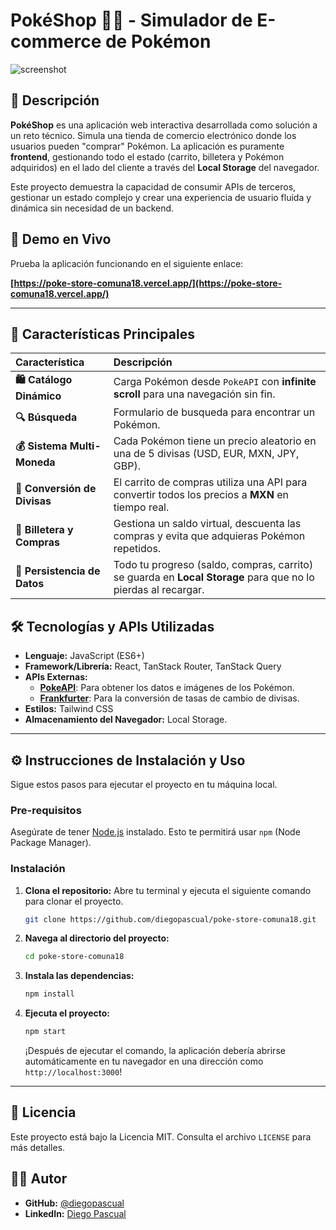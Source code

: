 # PokéShop 🛒✨ - Simulador de E-commerce de Pokémon

![screenshot](https://media0.giphy.com/media/v1.Y2lkPTc5MGI3NjExeXQ5cHZpYTczYTdxYmYyZG5rdHk0NTh1aW5lb3Rpb2Nvem5vaWo4ZSZlcD12MV9pbnRlcm5hbF9naWZfYnlfaWQmY3Q9Zw/yv55rpbfZ11zoFi3gN/giphy.gif)

## 📜 Descripción

**PokéShop** es una aplicación web interactiva desarrollada como solución a un reto técnico. Simula una tienda de comercio electrónico donde los usuarios pueden "comprar" Pokémon. La aplicación es puramente **frontend**, gestionando todo el estado (carrito, billetera y Pokémon adquiridos) en el lado del cliente a través del **Local Storage** del navegador.

Este proyecto demuestra la capacidad de consumir APIs de terceros, gestionar un estado complejo y crear una experiencia de usuario fluida y dinámica sin necesidad de un backend.

## 🔗 Demo en Vivo

Prueba la aplicación funcionando en el siguiente enlace:

**[https://poke-store-comuna18.vercel.app/](https://poke-store-comuna18.vercel.app/)**

---

## 🚀 Características Principales

| Característica               | Descripción                                                                                                   |
| :--------------------------- | :------------------------------------------------------------------------------------------------------------ |
| **🛍️ Catálogo Dinámico**     | Carga Pokémon desde `PokeAPI` con **infinite scroll** para una navegación sin fin.                            |
| **🔍 Búsqueda**              | Formulario de busqueda para encontrar un Pokémon.                                                             |
| **💰 Sistema Multi-Moneda**  | Cada Pokémon tiene un precio aleatorio en una de 5 divisas (USD, EUR, MXN, JPY, GBP).                         |
| **💱 Conversión de Divisas** | El carrito de compras utiliza una API para convertir todos los precios a **MXN** en tiempo real.              |
| **👛 Billetera y Compras**   | Gestiona un saldo virtual, descuenta las compras y evita que adquieras Pokémon repetidos.                     |
| **💾 Persistencia de Datos** | Todo tu progreso (saldo, compras, carrito) se guarda en **Local Storage** para que no lo pierdas al recargar. |

## 🛠️ Tecnologías y APIs Utilizadas

- **Lenguaje:** JavaScript (ES6+)
- **Framework/Librería:** React, TanStack Router, TanStack Query
- **APIs Externas:**
  - [**PokeAPI**](https://pokeapi.co/): Para obtener los datos e imágenes de los Pokémon.
  - [**Frankfurter**](https://frankfurter.dev/): Para la conversión de tasas de cambio de divisas.
- **Estilos:** Tailwind CSS
- **Almacenamiento del Navegador:** Local Storage.

---

## ⚙️ Instrucciones de Instalación y Uso

Sigue estos pasos para ejecutar el proyecto en tu máquina local.

### **Pre-requisitos**

Asegúrate de tener [Node.js](https://nodejs.org/) instalado. Esto te permitirá usar `npm` (Node Package Manager).

### **Instalación**

1.  **Clona el repositorio:**
    Abre tu terminal y ejecuta el siguiente comando para clonar el proyecto.

    ```bash
    git clone https://github.com/diegopascual/poke-store-comuna18.git
    ```

2.  **Navega al directorio del proyecto:**

    ```bash
    cd poke-store-comuna18
    ```

3.  **Instala las dependencias:**

    ```bash
    npm install
    ```

4.  **Ejecuta el proyecto:**

    ```bash
    npm start
    ```

    ¡Después de ejecutar el comando, la aplicación debería abrirse automáticamente en tu navegador en una dirección como `http://localhost:3000`\!

---

## 📄 Licencia

Este proyecto está bajo la Licencia MIT. Consulta el archivo `LICENSE` para más detalles.

## 👨‍💻 Autor

- **GitHub:** [@diegopascual](https://github.com/diegopascual)
- **LinkedIn:** [Diego Pascual](https://www.linkedin.com/in/diegopascualh/)
